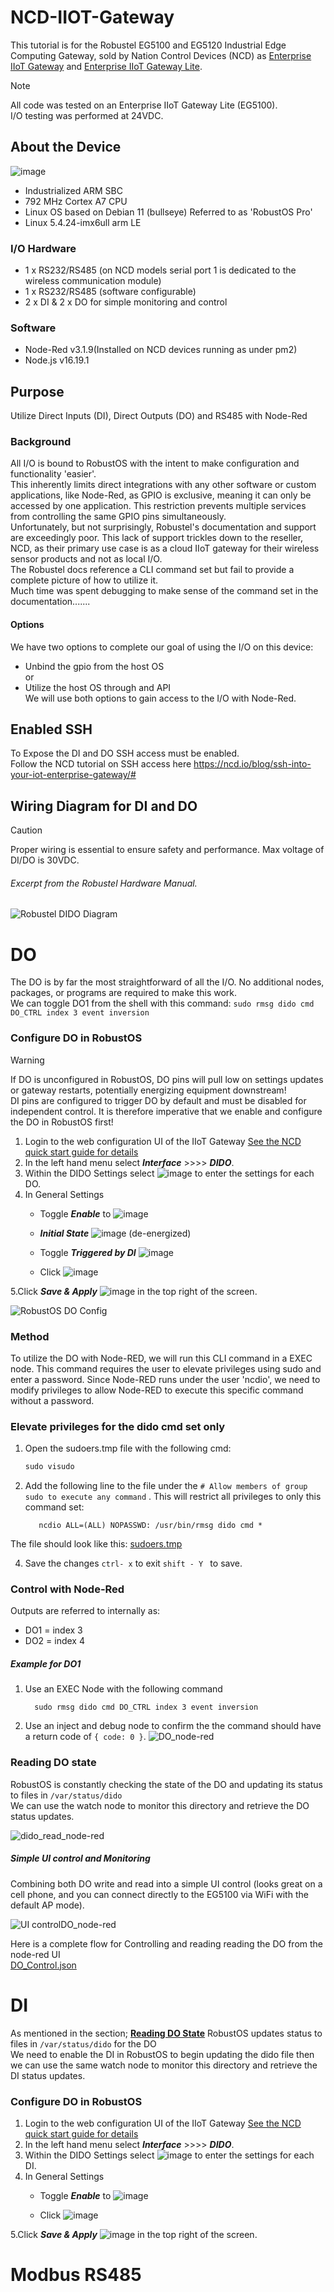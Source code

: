 
# NCD-IIOT-Gateway
This tutorial is for the Robustel EG5100 and EG5120 Industrial Edge Computing Gateway, sold by Nation Control Devices (NCD) as 
[Enterprise IIoT Gateway](https://store.ncd.io/product/enterprise-iiot-gateway/) and [Enterprise IIoT Gateway Lite](https://store.ncd.io/product/enterprise-iiot-gateway-lite/).
>[!NOTE]
>All code was tested on an Enterprise IIoT Gateway Lite (EG5100).\
>I/O testing was performed at 24VDC.
## About the Device
![image](https://github.com/user-attachments/assets/1e855e03-1780-464b-abd6-cdee66e96c69)

- Industrialized ARM SBC
- 792 MHz Cortex A7 CPU  
- Linux OS based on Debian 11 (bullseye) Referred to as 'RobustOS Pro'
- Linux 5.4.24-imx6ull arm LE
### I/O Hardware 
* 1 x RS232/RS485 (on NCD models serial port 1 is dedicated to the wireless communication module)
* 1 x RS232/RS485 (software configurable) 
* 2 x DI & 2 x DO for simple monitoring and control

### Software
- Node-Red v3.1.9(Installed on NCD devices running as under pm2)
- Node.js v16.19.1

## Purpose
Utilize Direct Inputs (DI), Direct Outputs (DO) and RS485 with Node-Red
### Background
All I/O is bound to RobustOS with the intent to make configuration and functionality 'easier'.\
This inherently limits direct integrations with any other software or custom applications, like Node-Red, as GPIO is exclusive, meaning it can only be accessed by one application. This restriction prevents multiple services from controlling the same GPIO pins simultaneously.\
Unfortunately, but not surprisingly, Robustel's documentation and support are exceedingly poor. This lack of support trickles down to the reseller, NCD, as their primary use case is as a cloud IIoT gateway for their wireless sensor products and not as local I/O.\
The Robustel docs reference a CLI command set but fail to provide a complete picture of how to utilize it.\
Much time was spent debugging to make sense of the command set in the documentation.......

#### Options
We have two options to complete our goal of using the I/O on this device:
- Unbind the gpio from the host OS\
    or
- Utilize the host OS through and API\
We will use both options to gain access to the I/O with Node-Red.

## Enabled SSH
To Expose the DI and DO SSH access must be enabled.\
Follow the NCD tutorial on SSH access here https://ncd.io/blog/ssh-into-your-iot-enterprise-gateway/#
## Wiring Diagram for DI and DO
>[!CAUTION]
>Proper wiring is essential to ensure safety and performance.
>Max voltage of DI/DO is 30VDC.

###### Excerpt from the Robustel Hardware Manual.
![Robustel DIDO Diagram](https://github.com/user-attachments/assets/da208216-00de-4b92-8e3d-3a9cdaf302aa)

# DO
The DO is by far the most straightforward of all the I/O. No additional nodes, packages, or programs are required to make this work.\
We can toggle DO1 from the shell with this command:
    ```
      sudo rmsg dido cmd DO_CTRL index 3 event inversion
    ```
### Configure DO in RobustOS
>[!WARNING]
>If DO is unconfigured in RobustOS, DO pins will pull low on settings updates or gateway restarts, potentially energizing equipment downstream!\
>DI pins are configured to trigger DO by default and must be disabled for independent control.
>It is therefore imperative that we enable and configure the DO in RobustOS first!

1. Login to the web configuration UI of the IIoT Gateway [See the NCD quick start guide for details](https://ncd.io/blog/quick-start-guide-for-the-ncd-enterprise-iiot-gateway/)
2. In the left hand menu select ***Interface*** >>>> ***DIDO***.
3. Within the DIDO Settings select ![image](https://github.com/user-attachments/assets/70f03cfe-80ef-4e7c-ab0b-6aac82ddfdbd) to enter the settings for each DO.
4. In General Settings
    * Toggle ***Enable*** to ![image](https://github.com/user-attachments/assets/8ef15f18-dd51-4eda-a23a-bbf1f5e0abd8)

    * ***Initial State*** ![image](https://github.com/user-attachments/assets/6e33c2b8-c6fe-47d2-8467-8c815b3c2c81) (de-energized)

    * Toggle ***Triggered by DI*** ![image](https://github.com/user-attachments/assets/9a05e521-bd80-4945-a85c-bcd7f423ba18)

    * Click ![image](https://github.com/user-attachments/assets/832c7a94-1c16-4f06-9209-c92785f47cf5)
      
5.Click ***Save & Apply*** ![image](https://github.com/user-attachments/assets/ebb3047a-099c-41f6-8597-0fd8d3be9fed) in the top right of the screen.

![RobustOS DO Config](https://github.com/user-attachments/assets/57fe74d1-850a-4ad3-9b8c-5baef3b812ca)

### Method
To utilize the DO with Node-RED, we will run this CLI command in a EXEC node. This command requires the user to elevate privileges using sudo and enter a password. Since Node-RED runs under the user 'ncdio', we need to modify privileges to allow Node-RED to execute this specific command without a password.
### Elevate privileges for the dido cmd set only
1. Open the sudoers.tmp file with the following cmd:
   ```cmd
   sudo visudo
   ```
2. Add the following line to the file under the ```# Allow members of group sudo to execute any command```
. This will restrict all privileges to only this command set:
   ```
      ncdio ALL=(ALL) NOPASSWD: /usr/bin/rmsg dido cmd *
   ```
  The file should look like this: [sudoers.tmp](sudoers.tmp)
  
 4. Save the changes ```ctrl- x``` to exit ```shift - Y ``` to save.
### Control with Node-Red
Outputs are referred to internally as:
* DO1 = index 3
* DO2 = index 4
##### Example for DO1
1. Use an EXEC Node with the following command
    ```
      sudo rmsg dido cmd DO_CTRL index 3 event inversion
    ```
2. Use an inject and debug node to confirm the the command should have a return code of ``` { code: 0 } ```.
    ![DO_node-red](https://github.com/user-attachments/assets/6f76ce61-b25a-4400-8fdc-98109881880a)
### Reading DO state
RobustOS is constantly checking the state of the DO and updating its status to files in ``` /var/status/dido ``` \
We can use the watch node to monitor this directory and retrieve the DO status updates. 

![dido_read_node-red](https://github.com/user-attachments/assets/6f8ed3ba-2a51-4dde-9b6b-2da3481089d4)
##### Simple UI control and Monitoring
Combining both DO write and read into a simple UI control (looks great on a cell phone, and you can connect directly to the EG5100 via WiFi with the default AP mode).

![UI controlDO_node-red](https://github.com/user-attachments/assets/85355754-b73c-457c-a272-31aae0be12db)

Here is a complete flow for Controlling and reading reading the DO from the node-red UI\
[DO_Control.json](DO_Control.json)


# DI
As mentioned in the section; [**Reading DO State**](https://github.com/G-W-C/NCD-IIOT-Gateway/blob/main/README.md#reading-do-state) RobustOS updates status to files in ``` /var/status/dido ``` for the DO\
We need to enable the DI in RobustOS to begin updating the dido file then we can use the same watch node to monitor this directory and retrieve the DI status updates.
### Configure DO in RobustOS
1. Login to the web configuration UI of the IIoT Gateway [See the NCD quick start guide for details](https://ncd.io/blog/quick-start-guide-for-the-ncd-enterprise-iiot-gateway/)
2. In the left hand menu select ***Interface*** >>>> ***DIDO***.
3. Within the DIDO Settings select ![image](https://github.com/user-attachments/assets/70f03cfe-80ef-4e7c-ab0b-6aac82ddfdbd) to enter the settings for each DI.
4. In General Settings
    * Toggle ***Enable*** to ![image](https://github.com/user-attachments/assets/8ef15f18-dd51-4eda-a23a-bbf1f5e0abd8)

    * Click ![image](https://github.com/user-attachments/assets/832c7a94-1c16-4f06-9209-c92785f47cf5)
      
5.Click ***Save & Apply*** ![image](https://github.com/user-attachments/assets/ebb3047a-099c-41f6-8597-0fd8d3be9fed) in the top right of the screen.

# Modbus RS485
